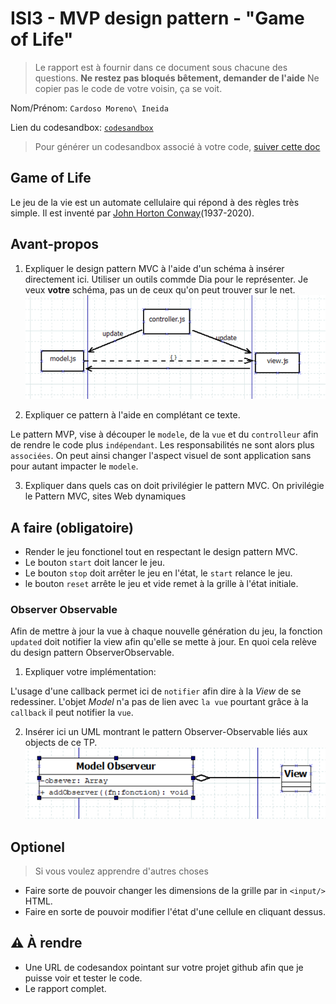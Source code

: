# ISI3 - MVP design pattern - "Game of Life"

> Le rapport est à fournir dans ce document sous chacune des questions. 
> **Ne restez pas bloqués bêtement, demander de l'aide**
> Ne copier pas le code de votre voisin, ça se voit.

Nom/Prénom: `Cardoso Moreno\ Ineida`

Lien du codesandbox: [`codesandbox`](https://codesandbox.io/s/xenodochial-faraday-sre7t?file=/src/)

> Pour générer un codesandbox associé à votre code, [suiver cette doc](https://codesandbox.io/docs/importing#import-from-github)

## Game of Life

Le jeu de la vie est un automate cellulaire qui répond à des règles très simple.
Il est inventé par [John Horton Conway](https://fr.wikipedia.org/wiki/John_Horton_Conway)(1937-2020).

## Avant-propos

1. Expliquer le design pattern MVC à l'aide d'un schéma à insérer directement ici. 
Utiliser un outils commde Dia pour le représenter. Je veux **votre** schéma, pas un de ceux qu'on peut trouver sur le net.
![pattern Observer-Observable](src/images/mvc.PNG)

2. Expliquer ce pattern à l'aide en complétant ce texte.

Le pattern MVP, vise à découper le `modele`, de la `vue` et du `controlleur` afin de rendre le code plus `indépendant`.
Les responsabilités ne sont alors plus `associées`.
On peut ainsi changer l'aspect visuel de sont application sans pour autant impacter le `modele`.

3. Expliquer dans quels cas on doit privilégier le pattern MVC.
On privilégie le Pattern MVC, sites Web dynamiques

## A faire (obligatoire)

- Render le jeu fonctionel tout en respectant le design pattern MVC.
- Le bouton `start` doit lancer le jeu.
- Le bouton `stop` doit arrêter le jeu en l'état, le `start` relance le jeu.
- le bouton `reset` arrête le jeu et vide remet à la grille à l'état initiale.

### Observer Observable

Afin de mettre à jour la vue à chaque nouvelle génération du jeu, la fonction `updated` doit notifier la view afin qu'elle se mette à jour.
En quoi cela relève du design pattern ObserverObservable.

1. Expliquer votre implémentation:

L'usage d'une callback permet ici de `notifier` afin dire à la _View_ de se redessiner.
L'objet _Model_ n'a pas de lien avec `la vue` pourtant grâce à la `callback` il peut notifier la `vue`.

2. Insérer ici un UML montrant le pattern Observer-Observable liés aux objects de ce TP.
![pattern Observer-Observable](src/images/patternOB.PNG)

## Optionel

> Si vous voulez apprendre d'autres choses

- Faire sorte de pouvoir changer les dimensions de la grille par in `<input/>` HTML.
- Faire en sorte de pouvoir modifier l'état d'une cellule en cliquant dessus.

## :warning: À rendre

- Une URL de codesandox pointant sur votre projet github afin que je puisse voir et tester le code.
- Le rapport complet.
